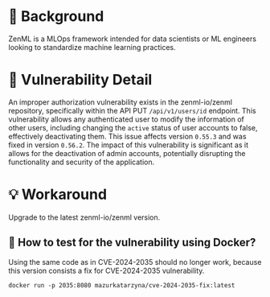 # :mag_right: Background
ZenML is a MLOps framework intended for data scientists or ML engineers looking to standardize machine learning practices.

# :bug: Vulnerability Detail
An improper authorization vulnerability exists in the zenml-io/zenml repository, specifically within the API PUT `/api/v1/users/id` endpoint. This vulnerability allows any authenticated user to modify the information of other users, including changing the `active` status of user accounts to false, effectively deactivating them. This issue affects version `0.55.3` and was fixed in version `0.56.2`. The impact of this vulnerability is significant as it allows for the deactivation of admin accounts, potentially disrupting the functionality and security of the application.

# :bulb: Workaround
Upgrade to the latest zenml-io/zenml version.
 
## :whale: How to test for the vulnerability using Docker?
Using the same code as in CVE-2024-2035 should no longer work, because this version consists a fix for CVE-2024-2035 vulnerability.

```
docker run -p 2035:8080 mazurkatarzyna/cve-2024-2035-fix:latest
```
